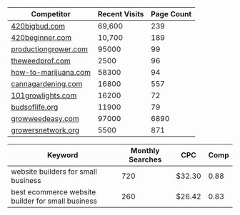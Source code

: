 | Competitor                         | Recent Visits | Page Count |
| ---------------------------------- | ------------- | -----------|
| <a target="_blank" href="https://420bigbud.com">420bigbud.com</a>|69,600|239| 
| <a target="_blank" href="https://420beginner.com">420beginner.com</a>|10,700|189| 
| <a target="_blank" href="https://productiongrower.com">productiongrower.com</a>|95000|99| 
| <a target="_blank" href="https://theweedprof.com">theweedprof.com</a>|2500|96| 
| <a target="_blank" href="https://how-to-marijuana.com">how-to-marijuana.com</a>|58300|94| 
| <a target="_blank" href="https://cannagardening.com">cannagardening.com</a>|16800|557| 
| <a target="_blank" href="https://101growlights.com">101growlights.com</a>|16200|72| 
| <a target="_blank" href="https://budsoflife.org">budsoflife.org</a>|11900|79| 
| <a target="_blank" href="https://growweedeasy.com">growweedeasy.com</a>|97000|6890| 
| <a target="_blank" href="https://growersnetwork.org">growersnetwork.org</a>|5500|871| 

| Keyword                                                                  | Monthly Searches | CPC | Comp |
|--------------------------------------------------------------------------|------------------|-----| -----|
| website builders for small business                                      | 720 | $32.30 | 0.88  |
| best ecommerce website builder for small business                        | 260 | $26.42 | 0.83 |
